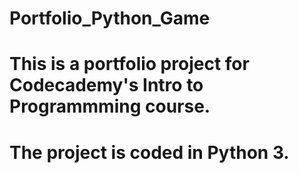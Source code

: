 # Portfolio_Python_Game
# This is a portfolio project for Codecademy's Intro to Programmming course.
# The project is coded in Python 3.
